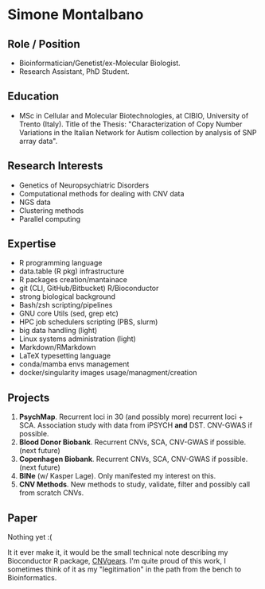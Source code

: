 # Simone Montalbano

## Role / Position
- Bioinformatician/Genetist/ex-Molecular Biologist.   
- Research Assistant, PhD Student.

## Education

- MSc in Cellular and Molecular Biotechnologies, at CIBIO,
  University of Trento (Italy). Title of the Thesis:
  "Characterization of Copy Number Variations in the Italian
  Network for Autism collection by analysis of SNP array data".

## Research Interests

- Genetics of Neuropsychiatric Disorders   
- Computational methods for dealing with CNV data   
- NGS data   
- Clustering methods   
- Parallel computing   

## Expertise

- R programming language   
- data.table (R pkg) infrastructure   
- R packages creation/mantainace   
- git (CLI, GitHub/Bitbucket) R/Bioconductor   
- strong  biological background   
- Bash/zsh scripting/pipelines   
- GNU core Utils (sed, grep etc)   
- HPC job schedulers scripting (PBS, slurm)   
- big data handling (light)   
- Linux systems administration (light)   
- Markdown/RMarkdown   
- LaTeX typesetting language   
- conda/mamba envs management   
- docker/singularity images usage/managment/creation   

## Projects

1. **PsychMap**. Recurrent loci in 30 (and possibly more)
   recurrent loci + SCA. Association study with data from iPSYCH
   **and** DST. CNV-GWAS if possible.
2. **Blood Donor Biobank**. Recurrent CNVs, SCA, CNV-GWAS if possible.
   (next future)
2. **Copenhagen Biobank**. Recurrent CNVs, SCA, CNV-GWAS if possible.
   (next future)
3. **BINe** (w/ Kasper Lage). Only manifested my interest on this.
4. **CNV Methods**. New methods to study, validate, filter and
   possibly call from scratch CNVs. 

## Paper

Nothing yet :(

It it ever make it, it would be the small technical note
describing my Bioconductor R package,
[CNVgears](https://master.bioconductor.org/packages/CNVgears/).
I'm quite proud of this work, I sometimes think of it as my
"legitimation" in the path from the bench to Bioinformatics.

